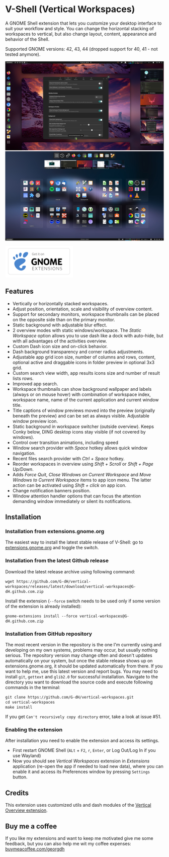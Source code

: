# V-Shell (Vertical Workspaces)

A GNOME Shell extension that lets you customize your desktop interface to suit your workflow and style. You can change the horizontal stacking of workspaces to vertical, but also change layout, content, appearance and behavior of the Shell.

Supported GNOME versions: 42, 43, 44 (dropped support for 40, 41  - not tested anymore).

![Custom Overview Layout](screenshots/screenshot.jpg)
![Custom Overview Layout](screenshots/screenshot0.jpg)


[<img alt="" height="100" src="https://raw.githubusercontent.com/andyholmes/gnome-shell-extensions-badge/master/get-it-on-ego.svg?sanitize=true">](https://extensions.gnome.org/extension/5177/vertical-workspaces/)

## Features
- Vertically or horizontally stacked workspaces.
- Adjust position, orientation, scale and visibility of overview content.
- Support for secondary monitors, workspace thumbnails can be placed on the opposite side than on the primary monitor.
- Static background with adjustable blur effect.
- 2 overview modes with static windows/workspace. The *Static Workspace* option allows you to use dash like a dock with auto-hide, but with all advantages of the activities overview.
- Custom Dash icon size and on-click behavior.
- Dash background transparency and corner radius adjustments.
- Adjustable app grid icon size, number of columns and rows, content, optional active and draggable icons in folder preview in optional 3x3 grid.
- Custom search view width, app results icons size and number of result lists rows.
- Improved app search.
- Workspace thumbnails can show background wallpaper and labels (always or on mouse hover) with combination of workspace index, workspace name, name of the current application and current window title.
- Title captions of window previews moved into the preview (originally beneath the preview) and can be set as always visible. Adjustable window preview icon.
- Static background in workspace switcher (outside overview). Keeps Conky below, DING desktop icons stay visible (if not covered by windows).
- Control over transition animations, including speed
- Window search provider with *Space* hotkey allows quick window navigation.
- Recent files search provider with *Ctrl + Space* hotkey.
- Reorder workspaces in overview using *Shift + Scroll* or *Shift + Page Up/Down*.
- Adds *Force Quit*, *Close Windows on Current Workspace* and *Move Windows to Current Workspace* items to app icon menu. The latter action can be activated using *Shift + click* on app icon.
- Change notification banners position.
- Window attention handler options that can focus the attention demanding window immediately or silent its notifications.

## Installation

### Installation from extensions.gnome.org
The easiest way to install the latest stable release of V-Shell: go to [extensions.gnome.org](https://extensions.gnome.org/extension/5177/vertical-workspaces/) and toggle the switch.

### Installation from the latest Github release
Download the latest release archive using following command:

    wget https://github.com/G-dH/vertical-workspaces/releases/latest/download/vertical-workspaces@G-dH.github.com.zip

Install the extension (`--force` switch needs to be used only if some version of the extension is already installed):

    gnome-extensions install --force vertical-workspaces@G-dH.github.com.zip

### Installation from GitHub repository
The most recent version in the repository is the one I'm currently using and developing on my own systems, problems may occur, but usually nothing serious. The repository version may change often and doesn't updates automatically on your system, but once the stable release shows up on extensions.gnome.org, it should be updated automatically from there. If you want to help me, use this latest version and report bugs.
You may need to install `git`, `gettext` and `glib2.0` for successful installation.
Navigate to the directory you want to download the source code and execute following commands in the terminal:

    git clone https://github.com/G-dH/vertical-workspaces.git
    cd vertical-workspaces
    make install

If you get `Can't recursively copy directory` error, take a look at issue #51.

### Enabling the extension
After installation you need to enable the extension and access its settings.

- First restart GNOME Shell (`ALt` + `F2`, `r`, `Enter`, or Log Out/Log In if you use Wayland)
- Now you should see *Vertical Workspaces* extension in *Extensions* application (re-open the app if needed to load new data), where you can enable it and access its Preferences window by pressing `Settings` button.

## Credits
This extension uses customized utils and dash modules of the [Vertical Overview extension](https://github.com/RensAlthuis/vertical-overview).

## Buy me a coffee
If you like my extensions and want to keep me motivated give me some feedback, but you can also help me wit my coffee expenses:
[buymeacoffee.com/georgdh](https://buymeacoffee.com/georgdh)
